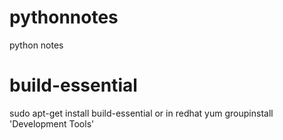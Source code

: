 # pythonnotes
python notes

# build-essential

sudo apt-get install build-essential 
or in redhat
yum groupinstall 'Development Tools'
